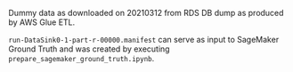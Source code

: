 Dummy data as downloaded on 20210312 from RDS DB dump as produced by AWS Glue ETL.

`run-DataSink0-1-part-r-00000.manifest` can serve as input to SageMaker Ground Truth and was created by executing `prepare_sagemaker_ground_truth.ipynb`.